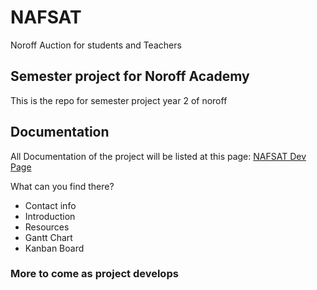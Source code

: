# NAFSAT
Noroff Auction for students and Teachers

## Semester project for Noroff Academy
This is the repo for semester project year 2 of noroff

## Documentation
All Documentation of the project will be listed at this page: 
<a href="https://nutritious-piper-07b.notion.site/NAFSAT-a625f2eca9a744928c2c7ddd7c1968f3">NAFSAT Dev Page</a>

What can you find there?
- Contact info
- Introduction
- Resources
- Gantt Chart
- Kanban Board

### More to come as project develops
